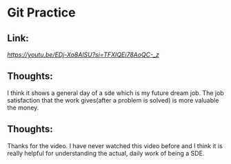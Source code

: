 # Git Practice

## Link: 
*https://youtu.be/EDj-Xo8AlSU?si=TFXIQEi78AoQC-_z* 

## Thoughts:
I think it shows a general day of a sde which is my future dream job. The job satisfaction that the work gives(after a problem is solved) is more valuable the money.

## Thoughts:
Thanks for the video. I have never watched this video before and I think it is really helpful for understanding the actual, daily work of being a SDE.
